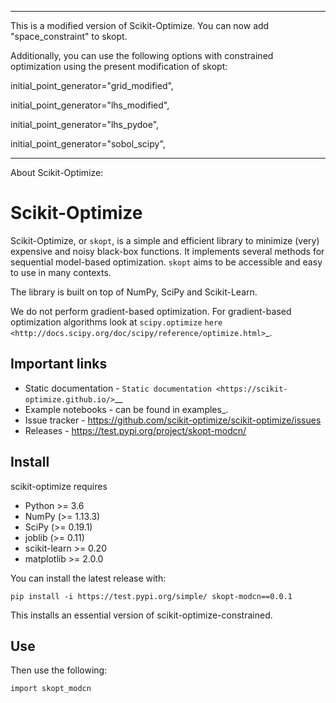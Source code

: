 
----------------------------------------------------------------------------------------------------

This is a modified version of Scikit-Optimize. You can now add "space_constraint" to skopt. 

Additionally, you can use the following options with constrained optimization using the present modification of skopt:

initial_point_generator="grid_modified",

initial_point_generator="lhs_modified",

initial_point_generator="lhs_pydoe",

initial_point_generator="sobol_scipy",

-----------------------------------------------------------------------------------------------------
About Scikit-Optimize:

Scikit-Optimize
===============

Scikit-Optimize, or ``skopt``, is a simple and efficient library to
minimize (very) expensive and noisy black-box functions. It implements
several methods for sequential model-based optimization. ``skopt`` aims
to be accessible and easy to use in many contexts.

The library is built on top of NumPy, SciPy and Scikit-Learn.

We do not perform gradient-based optimization. For gradient-based
optimization algorithms look at
``scipy.optimize``
`here <http://docs.scipy.org/doc/scipy/reference/optimize.html>`_.

Important links
---------------

-  Static documentation - `Static
   documentation <https://scikit-optimize.github.io/>`__
-  Example notebooks - can be found in examples_.
-  Issue tracker -
   https://github.com/scikit-optimize/scikit-optimize/issues
-  Releases - https://test.pypi.org/project/skopt-modcn/

Install
-------

scikit-optimize requires

* Python >= 3.6
* NumPy (>= 1.13.3)
* SciPy (>= 0.19.1)
* joblib (>= 0.11)
* scikit-learn >= 0.20
* matplotlib >= 2.0.0

You can install the latest release with:


    pip install -i https://test.pypi.org/simple/ skopt-modcn==0.0.1

This installs an essential version of scikit-optimize-constrained.

Use
-------

Then use the following:


    import skopt_modcn
